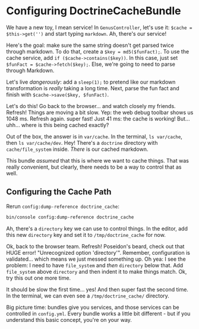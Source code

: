 # Configuring DoctrineCacheBundle

We have a new toy, I mean service! In `GenusController`, let's use it:
`$cache = $this->get('')` and start typing `markdown`. Ah, there's our service!

Here's the goal: make sure the same string doesn't get parsed twice through markdown.
To do that, create a `$key = md5($funFact);`. To use the cache service, add
`if ($cache->contains($key))`. In this case, just set `$funFact = $cache->fetch($key);`.
Else, we're going to need to parse through Markdown.

Let's live *dangerously*: add a `sleep(1);` to pretend like our markdown transformation
is *really* taking a long time. Next, parse the fun fact and finish with
`$cache->save($key, $funFact)`.

Let's do this! Go back to the browser... and watch closely my friends. Refresh!
Things are moving a bit slow. Yep: the web debug toolbar shows us 1048 ms. Refresh
again. super fast! Just 41 ms: the cache is working! But... uhh... where is this
being cached exactly?

Out of the box, the answer is in `var/cache`. In the terminal, `ls var/cache`, then
`ls var/cache/dev`. Hey! There's a `doctrine` directory with `cache/file_system`
inside. *There* is our cached markdown.

This bundle *assumed* that this is where we want to cache things. That was really
convenient, but clearly, there needs to be a way to control that as well. 

## Configuring the Cache Path

Rerun `config:dump-reference doctrine_cache`:

```bash
bin/console config:dump-reference doctrine_cache
```

Ah, there's a `directory` key we can use to control things. In the editor, add this
new `directory` key and set it to `/tmp/doctrine_cache` for now.

Ok, back to the browser team. Refresh! Poseidon's beard, check out that HUGE error! 
"Unrecognized option 'directory'". Remember, configuration is validated... which
means we just messed something up. Oh yea: I see the problem: I need to have
`file_system` and *then* `directory` below that. Add `file_system` above `directory`
and then indent it to make things match. Ok, try this out one more time.

It should be slow the first time... yes! And then super fast the second time. In
the terminal, we can even see a `/tmp/doctrine_cache/` directory. 

Big picture time: bundles give you services, and those services can be controlled
in `config.yml`. Every bundle works a little bit different - but if you understand
this basic concept, you're on your way.
